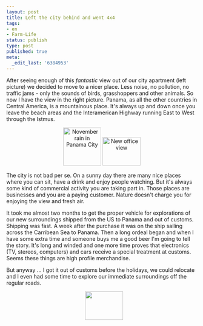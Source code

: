 ```yaml
---
layout: post
title: Left the city behind and went 4x4
tags:
- en
- Farm-Life
status: publish
type: post
published: true
meta:
  _edit_last: '6384953'
---
```

<p>After seeing enough of this <em>fantastic</em> view out of our city apartment (left picture) we decided to move to a nicer place. Less noise, no pollution, no traffic jams - only the sounds of birds, grasshoppers and other animals. So now I have the view in the right picture. Panama, as all the other countries in Central America, is a mountainous place. It's always up and down once you leave the beach areas and the Interamerican Highway running East to West through the Istmus.</p>

<p align="center"><a href="http://www.flickr.com/photos/34665899@N00/3136707605" title="View 'November rain in Panama City' on Flickr.com"><img src="http://farm4.static.flickr.com/3114/3136707605_4bde1904f6_t.jpg" alt="November rain in Panama City" border="0" width="100"></a>
<a href="http://www.flickr.com/photos/34665899@N00/3143258732" title="View 'New office view' on Flickr.com"><img src="http://farm4.static.flickr.com/3110/3143258732_31574fc869_t.jpg" alt="New office view" border="0" width="100" height="75" /></a></p>

<p>The city is not bad per se. On a sunny day there are many nice places where you can sit, have a drink and enjoy people watching. But it's always some kind of commercial activity you are taking part in. Those places are businesses and you are a paying customer. Nature doesn't charge you for enjoying the view and fresh air.</p>

<p>It took me almost two months to get the proper vehicle for explorations of our new surroundings shipped from the US to Panama and out of customs. Shipping was fast. A week after the purchase it was on the ship sailing across the Carribean Sea to Panama. Then a long ordeal began and when I have some extra time and someone buys me a good beer I'm going to tell the story. It's long and winded and one more time proves that electronics (TV, stereos, computers) and cars receive a special treatment at customs. Seems these things are high profile merchandise.</p>

<p>But anyway ... I got it out of customs before the holidays, we could relocate and I even had some time to explore our immediate surroundings off the regular roads.</p>

<p align="center"><a href="http://www.flickr.com/photos/34665899@N00/3137506260" title="View '' on Flickr.com"><img src="http://static.flickr.com/3042/3137506260_4d0b2be126_t.jpg" alt="" border="0" width="" height="" /></a>
<a href="http://www.flickr.com/photos/34665899@N00/3136683183" title="View '' on Flickr.com"><img src="http://static.flickr.com/3114/3136683183_c37535bbf5_t.jpg" alt="" border="0" width="" height="" /></a>
<a href="http://www.flickr.com/photos/34665899@N00/3136683887" title="View '' on Flickr.com"><img src="http://static.flickr.com/3222/3136683887_03301d6eed_t.jpg" alt="" border="0" width="" height="" /></a>
<a href="http://www.flickr.com/photos/34665899@N00/3137500996" title="View '' on Flickr.com"><img src="http://farm4.static.flickr.com/3207/3137500996_c3ca3b0c1a_t.jpg" alt="" border="0" width="100" height="75" /></a></p>
